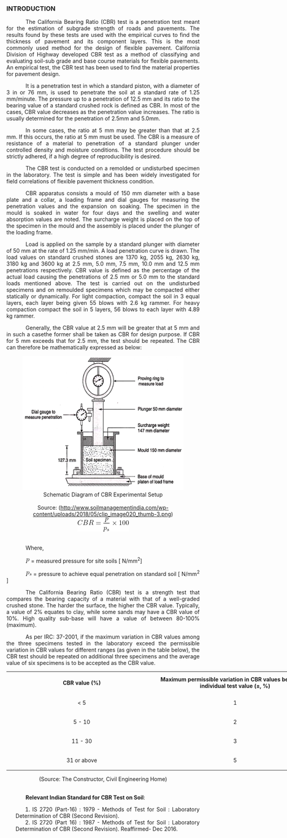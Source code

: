 ### INTRODUCTION<br>

<p style="text-indent:50px; text-align:justify;">The California Bearing Ratio (CBR) test is a penetration test meant for the estimation of subgrade strength of roads and pavements. The results found by these tests are used with the empirical curves to find the thickness of pavement and its component layers. This is the most commonly used method for the design of flexible pavement. California Division of Highway developed CBR test as a method of classifying and evaluating soil-sub grade and base course materials for flexible pavements. An empirical test, the CBR test has been used to find the material properties for pavement design.</p>

<p style="text-indent:50px; text-align:justify;">It is a penetration test in which a standard piston, with a diameter of 3 in or 76 mm, is used to penetrate the soil at a standard rate of 1.25 mm/minute. The pressure up to a penetration of 12.5 mm and its ratio to the bearing value of a standard crushed rock is defined as CBR. In most of the cases, CBR value decreases as the penetration value increases. The ratio is usually determined for the penetration of 2.5mm and 5.0mm.</p>

<p style="text-indent:50px; text-align:justify;">In some cases, the ratio at 5 mm may be greater than that at 2.5 mm. If this occurs, the ratio at 5 mm must be used. The CBR is a measure of resistance of a material to penetration of a standard plunger under controlled density and moisture conditions. The test procedure should be strictly adhered, if a high degree of reproducibility is desired.</p>

<p style="text-indent:50px; text-align:justify;">The CBR test is conducted on a remolded or undisturbed specimen in the laboratory. The test is simple and has been widely investigated for field correlations of flexible pavement thickness condition.</p>

<p style="text-indent:50px; text-align:justify;">CBR apparatus consists a mould of 150 mm diameter with a base plate and a collar, a loading frame and dial gauges for measuring the penetration values and the expansion on soaking. The specimen in the mould is soaked in water for four days and the swelling and water absorption values are noted. The surcharge weight is placed on the top of the specimen in the mould and the assembly is placed under the plunger of the loading frame.</p>

<p style="text-indent:50px; text-align:justify;">Load is applied on the sample by a standard plunger with diameter of 50 mm at the rate of 1.25 mm/min. A load penetration curve is drawn. The load values on standard crushed stones are 1370 kg, 2055 kg, 2630 kg, 3180 kg and 3600 kg at 2.5 mm, 5.0 mm, 7.5 mm, 10.0 mm and 12.5 mm penetrations respectively. CBR value is defined as the percentage of the actual load causing the penetrations of 2.5 mm or 5.0 mm to the standard loads mentioned above. The test is carried out on the undisturbed specimens and on remoulded specimens which may be compacted either statically or dynamically. For light compaction, compact the soil in 3 equal layers, each layer being given 55 blows with 2.6 kg rammer. For heavy compaction compact the soil in 5 layers, 56 blows to each layer with 4.89 kg rammer.</p>

<p style="text-indent:50px; text-align:justify;">Generally, the CBR value at 2.5 mm will be greater that at 5 mm and in such a casethe former shall be taken as CBR for design purpose. If CBR for 5 mm exceeds that for 2.5 mm, the test should be repeated. The CBR can therefore be mathematically expressed as below:</p>

<center>
  <img src="images/cbr.png" height="350" width="420">
</center>

<center>Schematic Diagram of CBR Experimental Setup </center><br>
<center>Source: (<a href="http://www.soilmanagementindia.com/wp-content/uploads/2018/05/clip_image020_thumb-3.png">http://www.soilmanagementindia.com/wp-content/uploads/2018/05/clip_image020_thumb-3.png</a>)
</center>

<center><img src="./images/equations/cbr.gif" title="CBR = \frac{p}{p_s} \times 100" /></center><br>

<p style="text-indent:50px; text-align:justify;">Where,</p>

<p style="text-indent:50px; text-align:justify;"><img src="./images/equations/p.gif" title="p" /> = measured pressure for site soils [ N/mm<sup>2</sup>]</p>

<p style="text-indent:50px; text-align:justify;"><img src="./images/equations/ps.gif" title="p_s" /> = pressure to achieve equal penetration on standard soil [ N/mm<sup>2</sup> ]</p>

<p style="text-indent:50px; text-align:justify;">The California Bearing Ratio (CBR) test is a strength test that compares the bearing capacity of a material with that of a well-graded crushed stone. The harder the surface, the higher the CBR value. Typically, a value of 2% equates to clay, while some sands may have a CBR value of 10%. High quality sub-base will have a value of between 80-100% (maximum).</p>

<p style="text-indent:50px; text-align:justify;">As per IRC: 37-2001, if the maximum variation in CBR values among the three specimens tested in the laboratory exceed the permissible variation in CBR values for different ranges (as given in the table below), the CBR test should be repeated on additional three specimens and the average value of six specimens is to be accepted as the CBR value.</p>

<center>
<table style="width:800px;margin-left: 0;text-align:center;">
<tr style="text-align:center">
<th style="text-align:center;height:50px;width:10%">CBR value (%)</th>
<th style="text-align:center;height:50px;width:10%">Maximum permissible variation in CBR values between 3 individual test value (±, %)</th>
</tr>
<tr style="text-align:center;height:50px;">
<td> &lt; 5</td>
<td> 1</td>
</tr>
<tr style="text-align:center;height:50px;">
<td>5 - 10</td>
<td>2</td>
</tr>
<tr style="text-align:center;height:50px;">
<td>11 - 30</td>
<td>3</td>
</tr>
<tr style="text-align:center;height:50px;">
<td>31 or above</td>
<td>5</td>
</tr>
</table>
</center>

<center>(Source: The Constructor, Civil Engineering Home)</center><br>

<p style="text-indent:50px; text-align:justify;"><strong>Relevant Indian Standard for CBR Test on Soil</strong>:</p>
<ol style="text-indent:25px; text-align:justify;list-style-position: inside">
<li>IS 2720 (Part-16) : 1979 - Methods of Test for Soil : Laboratory Determination of CBR (Second Revision).</li>
<li>IS 2720 (Part 16) : 1987 - Methods of Test for Soil : Laboratory Determination of CBR (Second Revision). Reaffirmed- Dec 2016.</li>
</ol>
